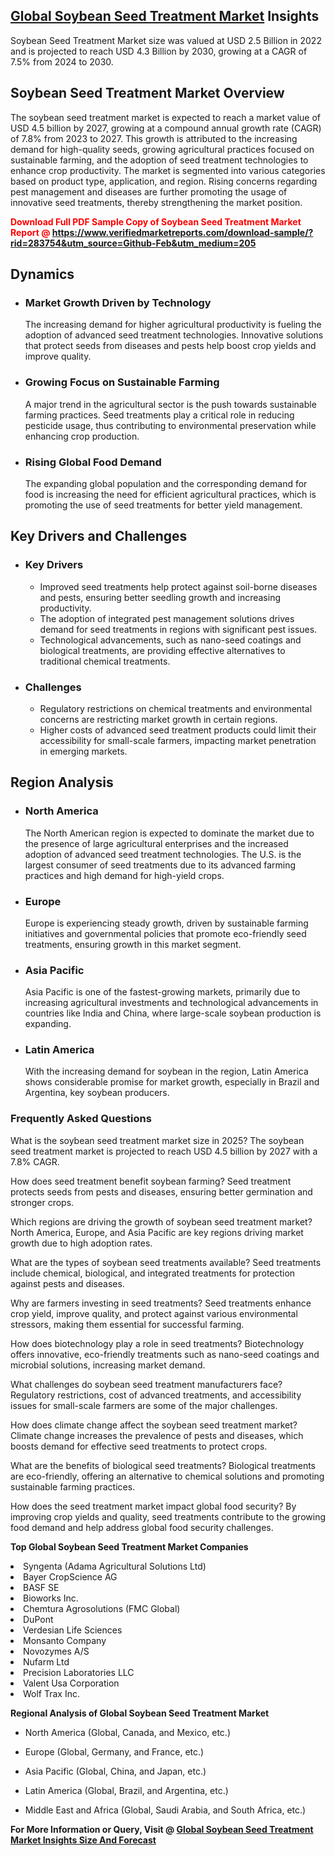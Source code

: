 <h2><a href="https://www.verifiedmarketreports.com/download-sample/?rid=283754&amp;utm_source=Github&amp;utm_medium=205" target="_blank">Global Soybean Seed Treatment Market</a> Insights</h2><p>Soybean Seed Treatment Market size was valued at USD 2.5 Billion in 2022 and is projected to reach USD 4.3 Billion by 2030, growing at a CAGR of 7.5% from 2024 to 2030.</p><p><h2>Soybean Seed Treatment Market Overview</h2> <p>The soybean seed treatment market is expected to reach a market value of USD 4.5 billion by 2027, growing at a compound annual growth rate (CAGR) of 7.8% from 2023 to 2027. This growth is attributed to the increasing demand for high-quality seeds, growing agricultural practices focused on sustainable farming, and the adoption of seed treatment technologies to enhance crop productivity. The market is segmented into various categories based on product type, application, and region. Rising concerns regarding pest management and diseases are further promoting the usage of innovative seed treatments, thereby strengthening the market position.</p> <p><strong><p><span class=""><span style="color: #ff0000;"><strong>Download Full PDF Sample Copy of Soybean Seed Treatment Market Report</strong> @ </span><a href="https://www.verifiedmarketreports.com/download-sample/?rid=283754&amp;utm_source=Github-Feb&amp;utm_medium=205" target="_blank">https://www.verifiedmarketreports.com/download-sample/?rid=283754&amp;utm_source=Github-Feb&amp;utm_medium=205</a></span></p></strong></p> <h2>Dynamics</h2> <ul> <li><h3>Market Growth Driven by Technology</h3> The increasing demand for higher agricultural productivity is fueling the adoption of advanced seed treatment technologies. Innovative solutions that protect seeds from diseases and pests help boost crop yields and improve quality.</li> <li><h3>Growing Focus on Sustainable Farming</h3> A major trend in the agricultural sector is the push towards sustainable farming practices. Seed treatments play a critical role in reducing pesticide usage, thus contributing to environmental preservation while enhancing crop production.</li> <li><h3>Rising Global Food Demand</h3> The expanding global population and the corresponding demand for food is increasing the need for efficient agricultural practices, which is promoting the use of seed treatments for better yield management.</li> </ul> <h2>Key Drivers and Challenges</h2> <ul> <li><h3>Key Drivers</h3> <ul> <li>Improved seed treatments help protect against soil-borne diseases and pests, ensuring better seedling growth and increasing productivity.</li> <li>The adoption of integrated pest management solutions drives demand for seed treatments in regions with significant pest issues.</li> <li>Technological advancements, such as nano-seed coatings and biological treatments, are providing effective alternatives to traditional chemical treatments.</li> </ul> </li> <li><h3>Challenges</h3> <ul> <li>Regulatory restrictions on chemical treatments and environmental concerns are restricting market growth in certain regions.</li> <li>Higher costs of advanced seed treatment products could limit their accessibility for small-scale farmers, impacting market penetration in emerging markets.</li> </ul> </li> </ul> <h2>Region Analysis</h2> <ul> <li><h3>North America</h3> The North American region is expected to dominate the market due to the presence of large agricultural enterprises and the increased adoption of advanced seed treatment technologies. The U.S. is the largest consumer of seed treatments due to its advanced farming practices and high demand for high-yield crops.</li> <li><h3>Europe</h3> Europe is experiencing steady growth, driven by sustainable farming initiatives and governmental policies that promote eco-friendly seed treatments, ensuring growth in this market segment.</li> <li><h3>Asia Pacific</h3> Asia Pacific is one of the fastest-growing markets, primarily due to increasing agricultural investments and technological advancements in countries like India and China, where large-scale soybean production is expanding.</li> <li><h3>Latin America</h3> With the increasing demand for soybean in the region, Latin America shows considerable promise for market growth, especially in Brazil and Argentina, key soybean producers.</li> </ul> <h3>Frequently Asked Questions</h3> <p>What is the soybean seed treatment market size in 2025? The soybean seed treatment market is projected to reach USD 4.5 billion by 2027 with a 7.8% CAGR.</p> <p>How does seed treatment benefit soybean farming? Seed treatment protects seeds from pests and diseases, ensuring better germination and stronger crops.</p> <p>Which regions are driving the growth of soybean seed treatment market? North America, Europe, and Asia Pacific are key regions driving market growth due to high adoption rates.</p> <p>What are the types of soybean seed treatments available? Seed treatments include chemical, biological, and integrated treatments for protection against pests and diseases.</p> <p>Why are farmers investing in seed treatments? Seed treatments enhance crop yield, improve quality, and protect against various environmental stressors, making them essential for successful farming.</p> <p>How does biotechnology play a role in seed treatments? Biotechnology offers innovative, eco-friendly treatments such as nano-seed coatings and microbial solutions, increasing market demand.</p> <p>What challenges do soybean seed treatment manufacturers face? Regulatory restrictions, cost of advanced treatments, and accessibility issues for small-scale farmers are some of the major challenges.</p> <p>How does climate change affect the soybean seed treatment market? Climate change increases the prevalence of pests and diseases, which boosts demand for effective seed treatments to protect crops.</p> <p>What are the benefits of biological seed treatments? Biological treatments are eco-friendly, offering an alternative to chemical solutions and promoting sustainable farming practices.</p> <p>How does the seed treatment market impact global food security? By improving crop yields and quality, seed treatments contribute to the growing food demand and help address global food security challenges.</p> </p><p><strong>Top Global Soybean Seed Treatment Market Companies</strong></p><div data-test-id=""><p><li>Syngenta (Adama Agricultural Solutions Ltd)</li><li> Bayer CropScience AG</li><li> BASF SE</li><li> Bioworks Inc.</li><li> Chemtura Agrosolutions (FMC Global)</li><li> DuPont</li><li> Verdesian Life Sciences</li><li> Monsanto Company</li><li> Novozymes A/S</li><li> Nufarm Ltd</li><li> Precision Laboratories LLC</li><li> Valent Usa Corporation</li><li> Wolf Trax Inc.</li></p><div><strong>Regional Analysis of&nbsp;Global Soybean Seed Treatment Market</strong></div><ul><li dir="ltr"><p dir="ltr">North America&nbsp;(Global, Canada, and Mexico, etc.)</p></li><li dir="ltr"><p dir="ltr">Europe (Global, Germany, and France, etc.)</p></li><li dir="ltr"><p dir="ltr">Asia Pacific&nbsp;(Global, China, and Japan, etc.)</p></li><li dir="ltr"><p dir="ltr">Latin America&nbsp;(Global, Brazil, and Argentina, etc.)</p></li><li dir="ltr">Middle East and Africa&nbsp;(Global, Saudi Arabia, and South Africa, etc.)</li></ul><p><strong>For More Information or Query, Visit @&nbsp;</strong><strong><a href="https://www.verifiedmarketreports.com/product/soybean-seed-treatment-market/?utm_source=Github&amp;utm_medium=205" target="_blank">Global Soybean Seed Treatment Market Insights Size And Forecast</a></strong></p></div>
